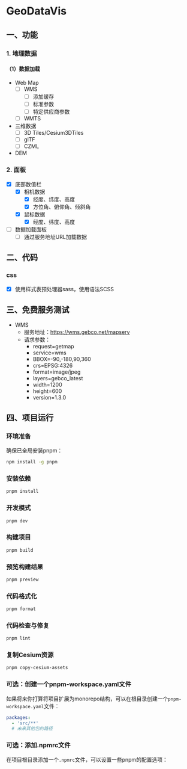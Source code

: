 # GeoDataVis


## 一、功能

### 1. 地理数据

#### （1）数据加载

- Web Map
  - [ ] WMS
    - [ ] 添加缓存
    - [ ] 标准参数
    - [ ] 特定供应商参数
  - [ ] WMTS

- 三维数据
  - [ ] 3D Tiles/Cesium3DTiles
  - [ ] glTF
  - [ ] CZML

- DEM



### 2. 面板

- [x] 底部数值栏
  - [x] 相机数据
    - [x] 经度、纬度、高度
    - [x] 方位角、俯仰角、倾斜角
  - [X] 鼠标数据
    - [X] 经度、纬度、高度

- [ ] 数据加载面板
  - [ ] 通过服务地址URL加载数据

## 二、代码

### css

- [x] 使用样式表预处理器sass，使用语法SCSS


## 三、免费服务测试

- WMS
  - 服务地址：https://wms.gebco.net/mapserv
  - 请求参数：
    - request=getmap
    - service=wms
    - BBOX=-90,-180,90,360
    - crs=EPSG:4326
    - format=image/jpeg
    - layers=gebco_latest
    - width=1200
    - height=600
    - version=1.3.0

## 四、项目运行

### 环境准备

确保已全局安装pnpm：

```bash
npm install -g pnpm
```

### 安装依赖

```bash
pnpm install
```

### 开发模式

```bash
pnpm dev
```

### 构建项目

```bash
pnpm build
```

### 预览构建结果

```bash
pnpm preview
```

### 代码格式化

```bash
pnpm format
```

### 代码检查与修复

```bash
pnpm lint
```

### 复制Cesium资源

```bash
pnpm copy-cesium-assets
```

### 可选：创建一个pnpm-workspace.yaml文件

如果将来你打算将项目扩展为monorepo结构，可以在根目录创建一个`pnpm-workspace.yaml`文件：

```yaml
packages:
  - 'src/**'
  # 未来其他包的路径
```

### 可选：添加.npmrc文件

在项目根目录添加一个`.npmrc`文件，可以设置一些pnpm的配置选项：
